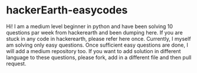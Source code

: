 # hackerEarth-easycodes
Hi! I am a medium level beginner in python and have been solving 10 questions par week from hackerearth and been dumping here.
If you are stuck in any code in hackerearth, please refer here once. Currently, I myself am solving only easy questions. Once 
sufficient easy questions are done, I will add a medium repository too. If you want to add solution in different language to these 
questions, please fork, add in a different file and then pull request. 
